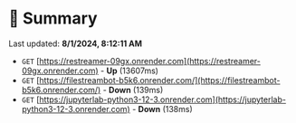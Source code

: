 # 📖 Summary
Last updated: **8/1/2024, 8:12:11 AM**

- `GET` [https://restreamer-09gx.onrender.com](https://restreamer-09gx.onrender.com) - **Up** (13607ms)
- `GET` [https://filestreambot-b5k6.onrender.com/](https://filestreambot-b5k6.onrender.com/) - **Down** (139ms)
- `GET` [https://jupyterlab-python3-12-3.onrender.com](https://jupyterlab-python3-12-3.onrender.com) - **Down** (138ms)
